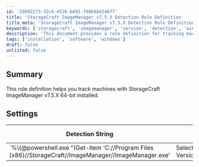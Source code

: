 ```yaml
---
id: '20b92273-32c6-4526-b693-f90b88424077'
title: 'StorageCraft ImageManager v7.5.X Detection Role Definition'
title_meta: 'StorageCraft ImageManager v7.5.X Detection Role Definition'
keywords: ['storagecraft', 'imagemanager', 'version', 'detection', 'windows']
description: 'This document provides a role definition for tracking machines with StorageCraft ImageManager v7.5.X 64-bit installed. It includes detection strings, comparators, and applicable operating systems to ensure accurate identification of the software version.'
tags: ['installation', 'software', 'windows']
draft: false
unlisted: false
---
```


## Summary

This role definition helps you track machines with StorageCraft ImageManager v7.5.X 64-bit installed.

## Settings

| Detection String                                                                                          | Comparator    | Result   | Applicable OS |
|-----------------------------------------------------------------------------------------------------------|---------------|----------|----------------|
| `%\\\{@powershell.exe \"(Get-Item 'C://Program Files (x86)//StorageCraft//ImageManager//ImageManager.exe' | Select -ExpandProperty VersionInfo).ProductVersion\"@%}` | Regex Match   | `^7\.5\.` | Windows        |



